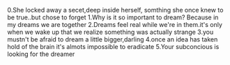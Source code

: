 0.She locked away a secet,deep inside herself, somthing she once knew to be true..but chose to forget
1.Why is it so important to dream? Because in my dreams we are together
2.Dreams feel real while we're in them.it's only when we wake up that we realize something was actually strange
3.you mustn't be afraid to dream a little bigger,darling
4.once an idea has taken hold of the brain it's almots impossible to eradicate
5.Your subconcious is looking for the dreamer

